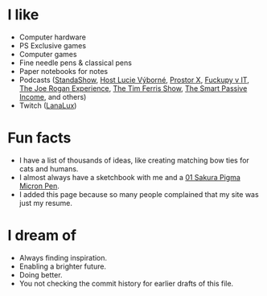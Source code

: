 # I like

- Computer hardware
- PS Exclusive games
- Computer games
- Fine needle pens & classical pens
- Paper notebooks for notes
- Podcasts ([StandaShow](https://www.standashow.cz/), [Host Lucie Výborné](https://radiozurnal.rozhlas.cz/host-lucie-vyborne-5997483), [Prostor X](https://www.reflex.cz/kategorie/7220/prostor-x), [Fuckupy v IT](https://open.spotify.com/show/0hdAwDbzypIu4xNSZllLyL), [The Joe Rogan Experience](https://open.spotify.com/show/4rOoJ6Egrf8K2IrywzwOMk), [The Tim Ferris Show](https://tim.blog/podcast/), [The Smart Passive Income](https://www.smartpassiveincome.com/shows/spi/), and others)
- Twitch ([LanaLux](https://www.youtube.com/channel/UCwxmPMKj69q8cWWBH-xUQ1w))

# Fun facts

- I have a list of thousands of ideas, like creating matching bow ties for cats and humans.
- I almost always have a sketchbook with me and a [01 Sakura Pigma Micron Pen](https://www.sakuraofamerica.com/product/pigma-micron/).
- I added this page because so many people complained that my site was just my resume.

# I dream of

- Always finding inspiration.
- Enabling a brighter future.
- Doing better.
- You not checking the commit history for earlier drafts of this file.